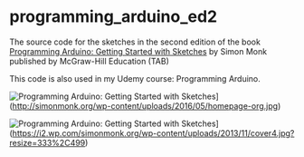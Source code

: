 # programming_arduino_ed2

The source code for the sketches in the second edition of the book [Programming Arduino: Getting Started with Sketches](https://www.amazon.com/Programming-Arduino-Getting-Started-Sketches/dp/1259641635) by Simon Monk published by McGraw-Hill Education (TAB)

This code is also used in my Udemy course: Programming Arduino.


![Programming Arduino: Getting Started with Sketches](https://www.udemy.com/course/programming-arduino)](http://simonmonk.org/wp-content/uploads/2016/05/homepage-org.jpg)



![Programming Arduino: Getting Started with Sketches](https://www.amazon.com/Programming-Arduino-Getting-Started-Sketches/dp/1259641635)](https://i2.wp.com/simonmonk.org/wp-content/uploads/2013/11/cover4.jpg?resize=333%2C499)

